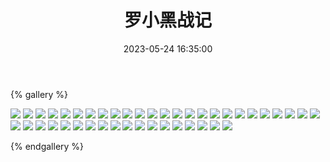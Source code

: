 ﻿---
title: 罗小黑战记
date: 2023-05-24 16:35:00
comments: false
---

{% gallery %}

![](https://fastly.jsdelivr.net/gh/1405720461/images@master/Luo_XiaoHei/1.webp)
![](https://fastly.jsdelivr.net/gh/1405720461/images@master/Luo_XiaoHei/2.webp)
![](https://fastly.jsdelivr.net/gh/1405720461/images@master/Luo_XiaoHei/3.webp)
![](https://fastly.jsdelivr.net/gh/1405720461/images@master/Luo_XiaoHei/4.webp)
![](https://fastly.jsdelivr.net/gh/1405720461/images@master/Luo_XiaoHei/5.webp)
![](https://fastly.jsdelivr.net/gh/1405720461/images@master/Luo_XiaoHei/6.webp)
![](https://fastly.jsdelivr.net/gh/1405720461/images@master/Luo_XiaoHei/7.webp)
![](https://fastly.jsdelivr.net/gh/1405720461/images@master/Luo_XiaoHei/8.webp)
![](https://fastly.jsdelivr.net/gh/1405720461/images@master/Luo_XiaoHei/9.webp)
![](https://fastly.jsdelivr.net/gh/1405720461/images@master/Luo_XiaoHei/10.webp)
![](https://fastly.jsdelivr.net/gh/1405720461/images@master/Luo_XiaoHei/11.webp)
![](https://fastly.jsdelivr.net/gh/1405720461/images@master/Luo_XiaoHei/12.webp)
![](https://fastly.jsdelivr.net/gh/1405720461/images@master/Luo_XiaoHei/13.webp)
![](https://fastly.jsdelivr.net/gh/1405720461/images@master/Luo_XiaoHei/14.webp)
![](https://fastly.jsdelivr.net/gh/1405720461/images@master/Luo_XiaoHei/15.webp)
![](https://fastly.jsdelivr.net/gh/1405720461/images@master/Luo_XiaoHei/16.webp)
![](https://fastly.jsdelivr.net/gh/1405720461/images@master/Luo_XiaoHei/17.webp)
![](https://fastly.jsdelivr.net/gh/1405720461/images@master/Luo_XiaoHei/18.webp)
![](https://fastly.jsdelivr.net/gh/1405720461/images@master/Luo_XiaoHei/19.webp)
![](https://fastly.jsdelivr.net/gh/1405720461/images@master/Luo_XiaoHei/20.webp)
![](https://fastly.jsdelivr.net/gh/1405720461/images@master/Luo_XiaoHei/21.webp)
![](https://fastly.jsdelivr.net/gh/1405720461/images@master/Luo_XiaoHei/22.webp)
![](https://fastly.jsdelivr.net/gh/1405720461/images@master/Luo_XiaoHei/23.webp)
![](https://fastly.jsdelivr.net/gh/1405720461/images@master/Luo_XiaoHei/24.webp)
![](https://fastly.jsdelivr.net/gh/1405720461/images@master/Luo_XiaoHei/25.webp)
![](https://fastly.jsdelivr.net/gh/1405720461/images@master/Luo_XiaoHei/26.webp)
![](https://fastly.jsdelivr.net/gh/1405720461/images@master/Luo_XiaoHei/27.webp)
![](https://fastly.jsdelivr.net/gh/1405720461/images@master/Luo_XiaoHei/28.webp)
![](https://fastly.jsdelivr.net/gh/1405720461/images@master/Luo_XiaoHei/29.webp)
![](https://fastly.jsdelivr.net/gh/1405720461/images@master/Luo_XiaoHei/30.webp)
![](https://fastly.jsdelivr.net/gh/1405720461/images@master/Luo_XiaoHei/31.webp)
![](https://fastly.jsdelivr.net/gh/1405720461/images@master/Luo_XiaoHei/32.webp)
![](https://fastly.jsdelivr.net/gh/1405720461/images@master/Luo_XiaoHei/33.webp)
![](https://fastly.jsdelivr.net/gh/1405720461/images@master/Luo_XiaoHei/34.webp)
![](https://fastly.jsdelivr.net/gh/1405720461/images@master/Luo_XiaoHei/35.webp)
![](https://fastly.jsdelivr.net/gh/1405720461/images@master/Luo_XiaoHei/36.webp)
![](https://fastly.jsdelivr.net/gh/1405720461/images@master/Luo_XiaoHei/37.webp)
![](https://fastly.jsdelivr.net/gh/1405720461/images@master/Luo_XiaoHei/38.webp)
![](https://fastly.jsdelivr.net/gh/1405720461/images@master/Luo_XiaoHei/39.webp)
![](https://fastly.jsdelivr.net/gh/1405720461/images@master/Luo_XiaoHei/40.webp)
![](https://fastly.jsdelivr.net/gh/1405720461/images@master/Luo_XiaoHei/41.webp)
![](https://fastly.jsdelivr.net/gh/1405720461/images@master/Luo_XiaoHei/42.webp)
![](https://fastly.jsdelivr.net/gh/1405720461/images@master/Luo_XiaoHei/43.webp)

{% endgallery %}
